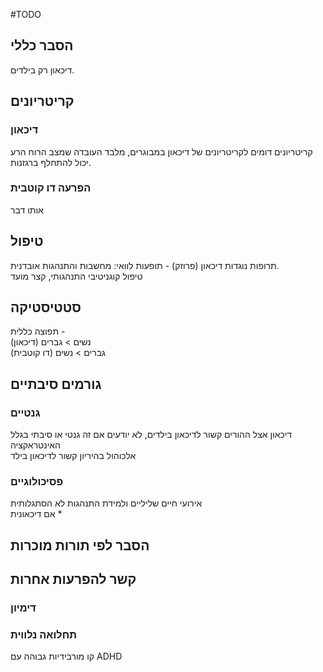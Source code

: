 #TODO 
## הסבר כללי 
דיכאון רק בילדים.

## קריטריונים
### דיכאון
קריטריונים דומים לקריטריונים של דיכאון במבוגרים, מלבד העובדה שמצב הרוח הרע יכול להתחלף ברגזנות.
### הפרעה דו קוטבית
אותו דבר
## טיפול
תרופות נוגדות דיכאון (פרוזק) - תופעות לוואי: מחשבות והתנהגות אובדנית.  
טיפול קוגניטיבי התנהגותי, קצר מועד

## סטטיסטיקה
תפוצה כללית -    
נשים > גברים (דיכאון)  
גברים > נשים (דו קוטבית) 
## גורמים סיבתיים
### גנטיים  
דיכאון אצל ההורים קשור לדיכאון בילדים, לא יודעים אם זה גנטי או סיבתי בגלל האינטראקציה  
אלכוהול בהיריון קשור לדיכאון בילד
### פסיכולוגיים  
אירועי חיים שליליים ולמידת התנהגות לא הסתגלותית  
אם דיכאונית
* 
## הסבר לפי תורות מוכרות


## קשר להפרעות אחרות

### דימיון
### תחלואה נלווית
קו מורבידיות גבוהה עם ADHD
